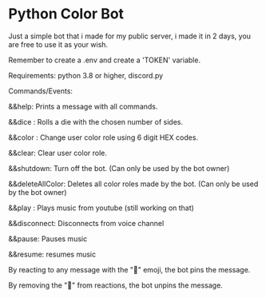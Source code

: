 # Python Color Bot

Just a simple bot that i made for my public server, i made it in 2 days, you are free to use it as your wish.

Remember to create a .env and create a 'TOKEN' variable.

Requirements:
python 3.8 or higher, discord.py

Commands/Events:

&&help:
	Prints a message with all commands.

&&dice <number>:
	Rolls a die with the chosen number of sides.

&&color <HEXcode>:
	Change user color role using 6 digit HEX codes.

&&clear:
	Clear user color role.

&&shutdown:
	Turn off the bot. (Can only be used by the bot owner)

&&deleteAllColor:
	Deletes all color roles made by the bot. (Can only be used by the bot owner)
	

&&play <youtube link>:
	Plays music from youtube (still working on that)
	

&&disconnect:
	Disconnects from voice channel
	

&&pause:
	Pauses music
	

&&resume:
	resumes music

By reacting to any message with the "📌" emoji, the bot pins the message.

By removing the "📌" from reactions, the bot unpins the message.
